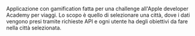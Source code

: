 Applicazione con gamification fatta per una challenge all'Apple developer Academy per viaggi. 
Lo scopo è quello di selezionare una città, dove i dati vengono presi tramite richieste API e ogni utente ha degli obiettivi da fare nella città selezionata.
